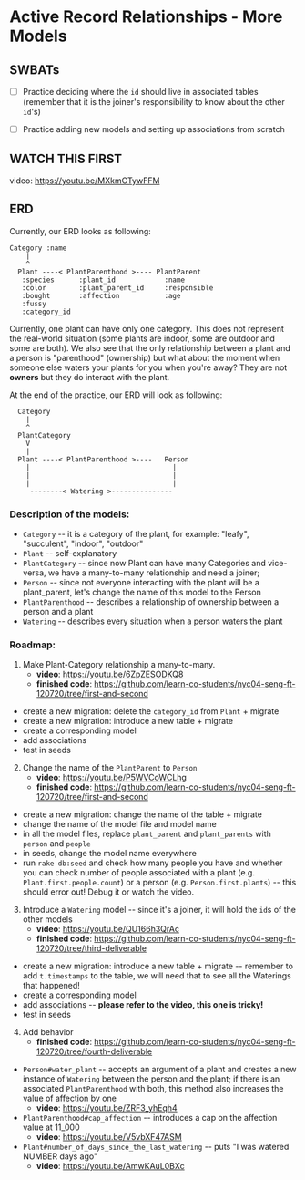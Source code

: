 Active Record Relationships - More Models
===

## SWBATs
- [ ] Practice deciding where the `id` should live in associated tables (remember that it is the joiner's responsibility to know about the other `id`'s)
- [ ] Practice adding new models and setting up associations from scratch


## WATCH THIS FIRST

video: <https://youtu.be/MXkmCTywFFM>

## ERD

Currently, our ERD looks as following:

```
Category :name
    |
    ^
  Plant ----< PlantParenthood >---- PlantParent
   :species      :plant_id            :name
   :color        :plant_parent_id     :responsible
   :bought       :affection           :age
   :fussy
   :category_id
```
Currently, one plant can have only one category. This does not represent the real-world situation (some plants are indoor, some are outdoor and some are both). We also see that the only relationship between a plant and a person is "parenthood" (ownership) but what about the moment when someone else waters your plants for you when you're away? They are not **owners** but they do interact with the plant.

At the end of the practice, our ERD will look as following:

```
  Category
    |
    ^
  PlantCategory
    V
    |
  Plant ----< PlantParenthood >----   Person
    |                                   |
    |                                   |
    |                                   |
     --------< Watering >---------------
```

### Description of the models:
- `Category` -- it is a category of the plant, for example: "leafy", "succulent", "indoor", "outdoor"
- `Plant` -- self-explanatory
- `PlantCategory` -- since now Plant can have many Categories and vice-versa, we have a many-to-many relationship and need a joiner;
- `Person` -- since not everyone interacting with the plant will be a plant_parent, let's change the name of this model to the Person
- `PlantParenthood` -- describes a relationship of ownership between a person and a plant
- `Watering` -- describes every situation when a person waters the plant

### Roadmap:
1. Make Plant-Category relationship a many-to-many.
    - **video**: <https://youtu.be/6ZpZESODKQ8>
    - **finished code**: <https://github.com/learn-co-students/nyc04-seng-ft-120720/tree/first-and-second>
  - create a new migration: delete the `category_id` from `Plant` + migrate
  - create a new migration: introduce a new table + migrate
  - create a corresponding model
  - add associations
  - test in seeds
2. Change the name of the `PlantParent` to `Person`
    - **video**: <https://youtu.be/P5WVCoWCLhg>
    - **finished code**: <https://github.com/learn-co-students/nyc04-seng-ft-120720/tree/first-and-second>
  - create a new migration: change the name of the table + migrate
  - change the name of the model file and model name
  - in all the model files, replace `plant_parent` and `plant_parents` with `person` and `people`
  - in seeds, change the model name everywhere
  - run `rake db:seed` and check how many people you have and whether you can check number of people associated with a plant (e.g. `Plant.first.people.count`) or a person (e.g. `Person.first.plants`) -- this should error out! Debug it or watch the video.
3. Introduce a `Watering` model -- since it's a joiner, it will hold the `id`s of the other models
    - **video**: <https://youtu.be/QU166h3QrAc>
    - **finished code**: <https://github.com/learn-co-students/nyc04-seng-ft-120720/tree/third-deliverable>
  - create a new migration: introduce a new table + migrate -- remember to add `t.timestamps` to the table, we will need that to see all the Waterings that happened!
  - create a corresponding model
  - add associations -- **please refer to the video, this one is tricky!**
  - test in seeds

4. Add behavior
    - **finished code**: <https://github.com/learn-co-students/nyc04-seng-ft-120720/tree/fourth-deliverable>
  - `Person#water_plant` -- accepts an argument of a plant and creates a new instance of `Watering` between the person and the plant; if there is an associated `PlantParenthood` with both, this method also increases the value of affection by one
    - **video**: <https://youtu.be/ZRF3_yhEqh4>
  - `PlantParenthood#cap_affection` -- introduces a cap on the affection value at 11_000
      - **video**: <https://youtu.be/V5vbXF47ASM>
  - `Plant#number_of_days_since_the_last_watering` -- puts "I was watered NUMBER days ago"
      - **video**: <https://youtu.be/AmwKAuL0BXc>

